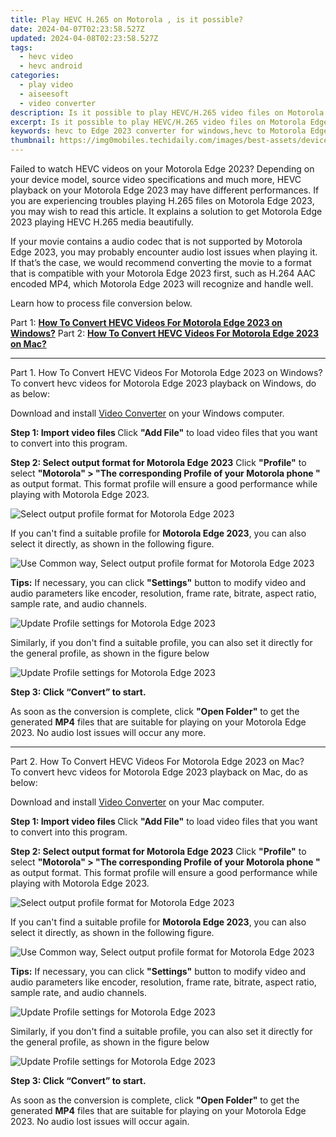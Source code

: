 ```yaml
---
title: Play HEVC H.265 on Motorola , is it possible?
date: 2024-04-07T02:23:58.527Z
updated: 2024-04-08T02:23:58.527Z
tags: 
  - hevc video
  - hevc android
categories: 
  - play video
  - aiseesoft
  - video converter
description: Is it possible to play HEVC/H.265 video files on Motorola Edge 2023? With HEVC to Motorola Edge 2023 video converter installed, it won’t be a problem to convert HEVC video files for playing on Motorola Edge 2023 smoothly.
excerpt: Is it possible to play HEVC/H.265 video files on Motorola Edge 2023? With HEVC to Motorola Edge 2023 video converter installed, it won’t be a problem to convert HEVC video files for playing on Motorola Edge 2023 smoothly.
keywords: hevc to Edge 2023 converter for windows,hevc to Motorola Edge 2023 converter for windows,convert x265 for Edge 2023 playing,play hevc video on Edge 2023,hevc to Motorola converter for windows,x256 playback on Edge 2023,hevc converter android 2018,h265 to h264 converter android,video to hevc converter for android,android h265 to 264 converter,h.265 hevc video converter for android,720p to 4k converter for android
thumbnail: https://img0mobiles.techidaily.com/images/best-assets/devices/motorola/motorola-edge-2023/5.jpg
---
```



<div class="atpl-content atpl-for-aiseesoft-video-converter play-hevc-video-on-android">

<div class="atpl-post-description-part-1">
<div class="tpl-content-sub-paragraph-normal">
  <p>
      Failed to watch HEVC videos on your Motorola Edge 2023? Depending on your device model, source video specifications and much more, HEVC playback on your Motorola Edge 2023 may have different performances. If you are experiencing troubles playing H.265 files on Motorola Edge 2023, you may wish to read this article. It explains a solution to get Motorola Edge 2023 playing HEVC H.265 media beautifully.
  </p>
</div>
</div>

<div class="atpl-post-device-model-description">

</div>



<div class="atpl-post-description-part-2">
<div class="tpl-content-sub-paragraph-content">
  <p>
      If your movie contains a audio codec that is not supported by Motorola Edge 2023, you may probably encounter audio lost issues when playing it. If that’s the case, we would recommend converting the movie to a format that is compatible with your Motorola Edge 2023 first, such as H.264 AAC encoded MP4, which Motorola Edge 2023 will recognize and handle well.
  </p>
  <p>
      Learn how to process file conversion below.
  </p>
</div>
</div>


Part 1: <strong><a href="#p1">How To Convert HEVC Videos For Motorola Edge 2023 on Windows?</a></strong>
Part 2: <strong><a href="#p2">How To Convert HEVC Videos For Motorola Edge 2023 on Mac?</a></strong>



<!-- Part 1 -->
<a id="p1" name="p1" ></a><hr>

<div class="atpl-step-part-style">Part 1. How To Convert HEVC Videos For Motorola Edge 2023 on Windows?</div>
To convert hevc videos for Motorola Edge 2023 playback on Windows, do as below:

Download and install <a class="atpl-step-content-a-style" href="https://tools.techidaily.com/aiseesoft-total-video-converter/" >Video Converter</a> on your Windows computer.

<strong>Step 1: Import video files </strong>
Click <b>"Add File"</b> to load video files that you want to convert into this program.

<strong>Step 2: Select output format for Motorola Edge 2023</strong>
Click <b>"Profile"</b> to select <b>"Motorola" > "The corresponding Profile of your Motorola phone "</b> as output format. This format profile will ensure a good performance while playing with Motorola Edge 2023.

<img src="https://tools.techidaily.com/images/apps/aiseesoft/video-converter/devices/moto/fv.mp4/win/profile-3.png" class="atpl-imgstyle" alt="Select output profile format for Motorola Edge 2023" />

If you can't find a suitable profile for **Motorola Edge 2023**, you can also select it directly, as shown in the following figure.

<img src="https://tools.techidaily.com/images/apps/aiseesoft/video-converter/devices/common_android/fv.mp4/win/profile.png" class="atpl-imgstyle" alt="Use Common way, Select output profile format for Motorola Edge 2023" />

<strong>Tips:</strong>
If necessary, you can click <b>"Settings"</b> button to modify video and audio parameters like encoder, resolution, frame rate, bitrate, aspect ratio, sample rate, and audio channels. 

<img src="https://tools.techidaily.com/images/apps/aiseesoft/video-converter/devices/moto/fv.mp4/win/settings-4.png" class="atpl-imgstyle"  alt="Update Profile settings for Motorola Edge 2023" />

Similarly, if you don't find a suitable profile, you can also set it directly for the general profile, as shown in the figure below

<img src="https://tools.techidaily.com/images/apps/aiseesoft/video-converter/devices/common_android/fv.mp4/win/settings.png" class="atpl-imgstyle"  alt="Update Profile settings for Motorola Edge 2023" />

<strong>Step 3: Click “Convert” to start.</strong>

As soon as the conversion is complete, click <b>"Open Folder"</b> to get the generated <b>MP4</b> files that are suitable for playing on your Motorola Edge 2023. No audio lost issues will occur any more.

<!-- Part 2 -->
<a id="p2" name="p2"></a><hr>

<div class="atpl-step-part-style">Part 2. How To Convert HEVC Videos For Motorola Edge 2023 on Mac?</div>
To convert hevc videos for Motorola Edge 2023 playback on Mac, do as below:

Download and install <a class="atpl-step-content-a-style" href="https://tools.techidaily.com/aiseesoft-total-video-converter/" >Video Converter</a> on your Mac computer.

<strong>Step 1: Import video files </strong>
Click <b>"Add File"</b> to load video files that you want to convert into this program.

<strong>Step 2: Select output format for Motorola Edge 2023</strong>
Click <b>"Profile"</b> to select <b>"Motorola" > "The corresponding Profile of your Motorola phone "</b> as output format. This format profile will ensure a good performance while playing with Motorola Edge 2023.

<img src="https://tools.techidaily.com/images/apps/aiseesoft/video-converter/devices/moto/fv.mp4/mac/profile.png" class="atpl-imgstyle" alt="Select output profile format for Motorola Edge 2023" />

If you can't find a suitable profile for **Motorola Edge 2023**, you can also select it directly, as shown in the following figure.

<img src="https://tools.techidaily.com/images/apps/aiseesoft/video-converter/devices/common_android/fv.mp4/mac/profile.png" class="atpl-imgstyle" alt="Use Common way, Select output profile format for Motorola Edge 2023" />

<strong>Tips:</strong>
If necessary, you can click <b>"Settings"</b> button to modify video and audio parameters like encoder, resolution, frame rate, bitrate, aspect ratio, sample rate, and audio channels. 

<img src="https://tools.techidaily.com/images/apps/aiseesoft/video-converter/devices/moto/fv.mp4/mac/settings.png" class="atpl-imgstyle"  alt="Update Profile settings for Motorola Edge 2023" />

Similarly, if you don't find a suitable profile, you can also set it directly for the general profile, as shown in the figure below

<img src="https://tools.techidaily.com/images/apps/aiseesoft/video-converter/devices/common_android/fv.mp4/win/settings.png" class="atpl-imgstyle"  alt="Update Profile settings for Motorola Edge 2023" />

<strong>Step 3: Click “Convert” to start.</strong>

As soon as the conversion is complete, click <b>"Open Folder"</b> to get the generated <b>MP4</b> files that are suitable for playing on your Motorola Edge 2023. No audio lost issues will occur again.


<ins class="adsbygoogle"
     style="display:block"
     data-ad-client="ca-pub-7571918770474297"
     data-ad-slot="8358498916"
     data-ad-format="auto"
     data-full-width-responsive="true"></ins>


</div>